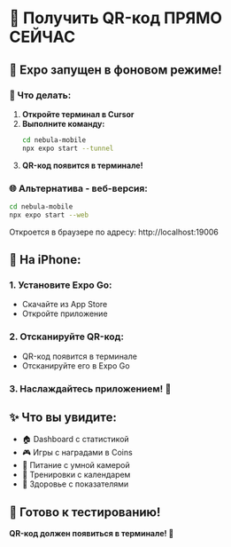 # 📱 Получить QR-код ПРЯМО СЕЙЧАС

## 🚀 Expo запущен в фоновом режиме!

### 📱 Что делать:

1. **Откройте терминал в Cursor**
2. **Выполните команду:**
   ```bash
   cd nebula-mobile
   npx expo start --tunnel
   ```
3. **QR-код появится в терминале!**

### 🌐 Альтернатива - веб-версия:
```bash
cd nebula-mobile
npx expo start --web
```
Откроется в браузере по адресу: http://localhost:19006

## 📱 На iPhone:

### 1. Установите Expo Go:
- Скачайте из App Store
- Откройте приложение

### 2. Отсканируйте QR-код:
- QR-код появится в терминале
- Отсканируйте его в Expo Go

### 3. Наслаждайтесь приложением! 🎉

## ✨ Что вы увидите:

- 🏠 Dashboard с статистикой
- 🎮 Игры с наградами в Coins
- 🥗 Питание с умной камерой
- 💪 Тренировки с календарем
- 🏥 Здоровье с показателями

## 🎯 Готово к тестированию!

**QR-код должен появиться в терминале! 📱**